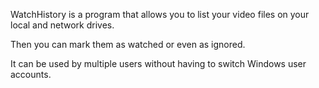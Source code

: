 WatchHistory is a program that allows you to list your video files on your local and network drives.

Then you can mark them as watched or even as ignored.

It can be used by multiple users without having to switch Windows user accounts.